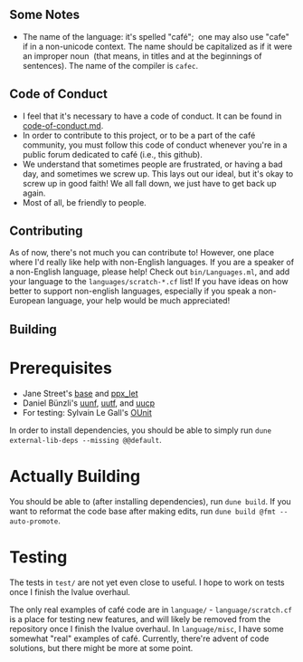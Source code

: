 Some Notes
---

* The name of the language: it's spelled "café";  one may also use
  "cafe" if in a non-unicode context. The name should be capitalized
  as if it were an improper noun  (that means, in titles and at the
  beginnings of sentences). The name of the compiler is `cafec`.

Code of Conduct
---

* I feel that it's necessary to have a code of conduct. It can be found in
  [code-of-conduct.md][coc].
* In order to contribute to this project, or to be a part of the café community,
  you must follow this code of conduct whenever you're in a public forum
  dedicated to café (i.e., this github).
* We understand that sometimes people are frustrated, or having a bad day, and
  sometimes we screw up. This lays out our ideal, but it's okay to screw up in
  good faith! We all fall down, we just have to get back up again.
* Most of all, be friendly to people.

Contributing
---

As of now, there's not much you can contribute to! However, one place
where I'd really like help with non-English languages. If you are a
speaker of a non-English language, please help! Check out
`bin/Languages.ml`, and add your language to the
`languages/scratch-*.cf` list! If you have ideas on how better to
support non-english languages, especially if you speak a non-European
language, your help would be much appreciated!

Building
---

Prerequisites
===

* Jane Street's [base] and [ppx_let]
* Daniel Bünzli's [uunf], [uutf], and [uucp]
* For testing: Sylvain Le Gall's [OUnit]

In order to install dependencies, you should be able to simply run
`dune external-lib-deps --missing @@default`.

Actually Building
===

You should be able to (after installing dependencies), run `dune build`.
If you want to reformat the code base after making edits, run
`dune build @fmt --auto-promote`.

Testing
===

The tests in `test/` are not yet even close to useful.
I hope to work on tests once I finish the lvalue overhaul.

The only real examples of café code are in `language/` -
`language/scratch.cf` is a place for testing new features, and will
likely be removed from the repository once I finish the lvalue overhaul.
In `language/misc`, I have some somewhat "real" examples of café.
Currently, there're advent of code solutions,
but there might be more at some point.

[coc]: https://github.com/ubsan/cafe/blob/master/code-of-conduct.md
[base]: https://github.com/janestreet/base
[ppx_let]: https://github.com/janestreet/ppx_let
[uunf]: http://erratique.ch/software/uunf
[uutf]: http://erratique.ch/software/uutf
[uucp]: http://erratique.ch/software/uucp
[OUnit]: http://ounit.forge.ocamlcore.org/

